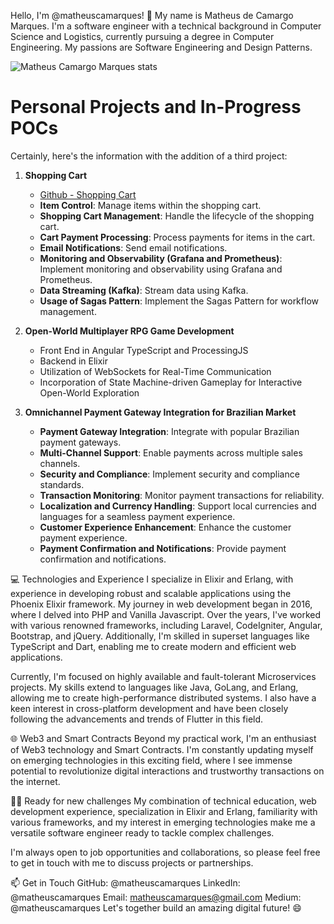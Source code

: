 Hello, I'm @matheuscamarques! 👋
My name is Matheus de Camargo Marques.
I'm a software engineer with a technical background in Computer Science and Logistics, currently pursuing a degree in Computer Engineering. My passions are Software Engineering and Design Patterns.

![Matheus Camargo Marques stats](https://github-readme-stats.vercel.app/api?username=matheuscamarques&theme=shadow_red&show_icons=true)

# Personal Projects and In-Progress POCs

Certainly, here's the information with the addition of a third project:

1. **Shopping Cart** 
   - [Github - Shopping Cart](https://github.com/matheuscamarques/poc_shopping_cart)
   - **Item Control**: Manage items within the shopping cart.
   - **Shopping Cart Management**: Handle the lifecycle of the shopping cart.
   - **Cart Payment Processing**: Process payments for items in the cart.
   - **Email Notifications**: Send email notifications.
   - **Monitoring and Observability (Grafana and Prometheus)**: Implement monitoring and observability using Grafana and Prometheus.
   - **Data Streaming (Kafka)**: Stream data using Kafka.
   - **Usage of Sagas Pattern**: Implement the Sagas Pattern for workflow management.

2. **Open-World Multiplayer RPG Game Development**
    - Front End in Angular TypeScript and ProcessingJS
    - Backend in Elixir
    - Utilization of WebSockets for Real-Time Communication
    - Incorporation of State Machine-driven Gameplay for Interactive Open-World Exploration

3. **Omnichannel Payment Gateway Integration for Brazilian Market**
   - **Payment Gateway Integration**: Integrate with popular Brazilian payment gateways.
   - **Multi-Channel Support**: Enable payments across multiple sales channels.
   - **Security and Compliance**: Implement security and compliance standards.
   - **Transaction Monitoring**: Monitor payment transactions for reliability.
   - **Localization and Currency Handling**: Support local currencies and languages for a seamless payment experience.
   - **Customer Experience Enhancement**: Enhance the customer payment experience.
   - **Payment Confirmation and Notifications**: Provide payment confirmation and notifications.

💻 Technologies and Experience
I specialize in Elixir and Erlang, with experience in developing robust and scalable applications using the Phoenix Elixir framework. My journey in web development began in 2016, where I delved into PHP and Vanilla Javascript. Over the years, I've worked with various renowned frameworks, including Laravel, CodeIgniter, Angular, Bootstrap, and jQuery. Additionally, I'm skilled in superset languages like TypeScript and Dart, enabling me to create modern and efficient web applications.

Currently, I'm focused on highly available and fault-tolerant Microservices projects. My skills extend to languages like Java, GoLang, and Erlang, allowing me to create high-performance distributed systems. I also have a keen interest in cross-platform development and have been closely following the advancements and trends of Flutter in this field.

🌐 Web3 and Smart Contracts
Beyond my practical work, I'm an enthusiast of Web3 technology and Smart Contracts. I'm constantly updating myself on emerging technologies in this exciting field, where I see immense potential to revolutionize digital interactions and trustworthy transactions on the internet.

👨‍💻 Ready for new challenges
My combination of technical education, web development experience, specialization in Elixir and Erlang, familiarity with various frameworks, and my interest in emerging technologies make me a versatile software engineer ready to tackle complex challenges.

I'm always open to job opportunities and collaborations, so please feel free to get in touch with me to discuss projects or partnerships.

📫 Get in Touch
GitHub: @matheuscamarques
LinkedIn: @matheuscamarques
Email: matheuscamarques@gmail.com
Medium: @matheuscamarques
Let's together build an amazing digital future! 😄
